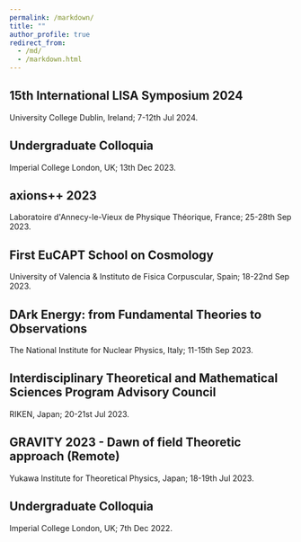 ```yaml
---
permalink: /markdown/
title: ""
author_profile: true
redirect_from: 
  - /md/
  - /markdown.html
---
```



15th International LISA Symposium 2024
------
University College Dublin, Ireland; 7-12th Jul 2024.

Undergraduate Colloquia 
------
Imperial College London, UK; 13th Dec 2023.

axions++ 2023
------
Laboratoire d'Annecy-le-Vieux de Physique Théorique, France; 25-28th Sep 2023.

First EuCAPT School on Cosmology
------
University of Valencia & Instituto de Fisica Corpuscular, Spain; 18-22nd Sep 2023.

DArk Energy: from Fundamental Theories to Observations 
------
The National Institute for Nuclear Physics, Italy; 11-15th Sep 2023.

Interdisciplinary Theoretical and Mathematical Sciences Program Advisory Council
------
RIKEN, Japan; 20-21st Jul 2023.

GRAVITY 2023 - Dawn of field Theoretic approach (Remote)
------
Yukawa Institute for Theoretical Physics, Japan; 18-19th Jul 2023.

Undergraduate Colloquia 
------
Imperial College London, UK; 7th Dec 2022.

